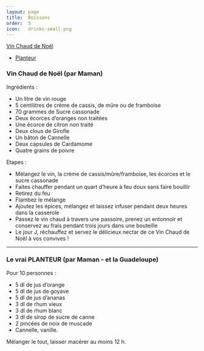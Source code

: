 ```yaml
---
layout: page
title:  Boissons
order:  5
icon:   drinks-small.png
---
```


[Vin Chaud de Noël](/boissons#vin-chaud)
- [Planteur](/boissons#planteur)

### <a name="vin-chaud"></a> Vin Chaud de Noël (par Maman)

Ingrédients :

- Un litre de vin rouge
- 5 centilitres de crème de cassis, de mûre ou de framboise
- 70 grammes de Sucre cassonade
- Deux écorces d’oranges non traitées
- Une écorce de citron non traité
- Deux clous de Girofle
- Un bâton de Cannelle
- Deux capsules de Cardamome
- Quatre grains de poivre

Etapes :

- Mélangez le vin, la crème de cassis/mûre/framboise, les écorces et le sucre
cassonade
- Faites chauffer pendant un quart d’heure à feu doux sans faire bouillir
- Retirez du feu
- Flambez le mélange
- Ajoutez les épices, mélangez et laissez infuser pendant deux heures dans la casserole
- Passez le vin chaud à travers une passoire, prenez un entonnoir et conservez au frais pendant trois jours dans une bouteille
- Le jour J, réchauffez et servez le délicieux nectar de ce Vin Chaud de Noël à
vos convives !

_______________________

### <a name="planteur"></a> Le vrai PLANTEUR (par Maman - et la Guadeloupe)

Pour 10 personnes :

- 5 dl de jus d’orange
- 5 dl de jus de goyave
- 5 dl de jus d’ananas
- 3 dl de rhum vieux
- 3 dl de rhum blanc
- 3 dl de sirop de sucre de canne
- 2 pincées de noix de muscade
- Cannelle, vanille.

Mélanger le tout, laisser macérer au moins 12 h.
